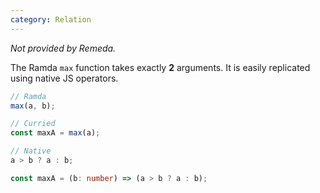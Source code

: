 ```yaml
---
category: Relation
---
```


_Not provided by Remeda._

The Ramda `max` function takes exactly **2** arguments. It is easily replicated
using native JS operators.

```ts
// Ramda
max(a, b);

// Curried
const maxA = max(a);

// Native
a > b ? a : b;

const maxA = (b: number) => (a > b ? a : b);
```
